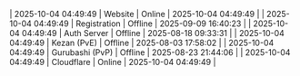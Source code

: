 | 2025-10-04 04:49:49 | Website | Online | 2025-10-04 04:49:49 |
| 2025-10-04 04:49:49 | Registration | Offline | 2025-09-09 16:40:23 |
| 2025-10-04 04:49:49 | Auth Server | Offline | 2025-08-18 09:33:31 |
| 2025-10-04 04:49:49 | Kezan (PvE) | Offline | 2025-08-03 17:58:02 |
| 2025-10-04 04:49:49 | Gurubashi (PvP) | Offline | 2025-08-23 21:44:06 |
| 2025-10-04 04:49:49 | Cloudflare | Online | 2025-10-04 04:49:49 |
